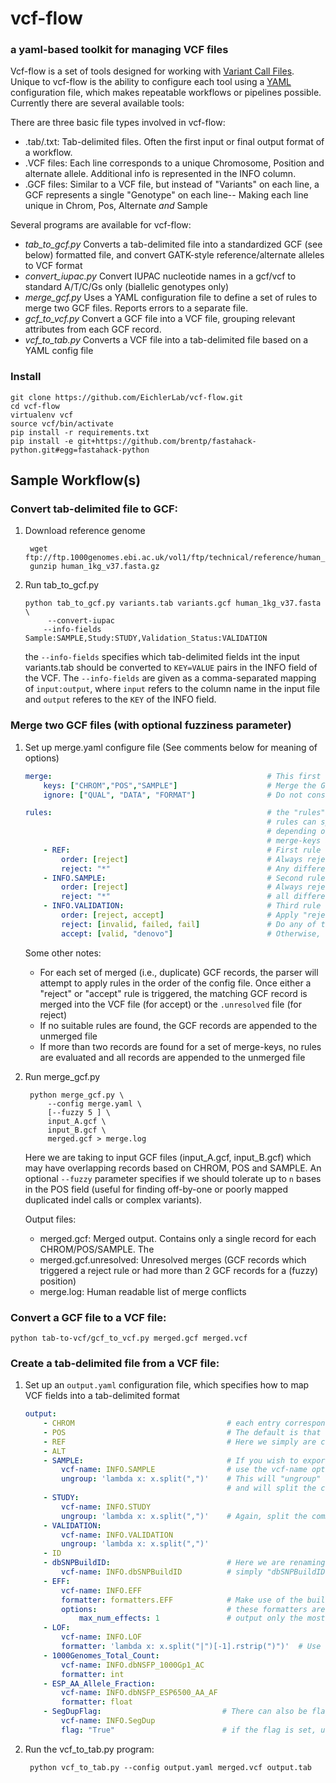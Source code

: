 vcf-flow
=======
### a yaml-based toolkit for managing VCF files


Vcf-flow is a set of tools designed for working with [Variant Call Files](http://www.1000genomes.org/wiki/Analysis/Variant%20Call%20Format/vcf-variant-call-format-version-41). Unique to vcf-flow is the ability to configure each tool using a [YAML](http://en.wikipedia.org/wiki/YAML) configuration file, which makes repeatable workflows or pipelines possible.  Currently there are several available tools:

There are three basic file types involved in vcf-flow:

 *  .tab/.txt: Tab-delimited files. Often the first input or final output format of a workflow.
 *  .VCF files: Each line corresponds to a unique Chromosome, Position and alternate allele. Additional info is represented in the INFO column.
 *  .GCF files: Similar to a VCF file, but instead of "Variants" on each line, a GCF represents a single "Genotype" on each line-- Making each line unique in Chrom, Pos, Alternate *and* Sample

Several programs are available for vcf-flow:

 *  *tab_to_gcf.py* Converts a tab-delimited file into a standardized GCF (see below) formatted file, and convert GATK-style reference/alternate alleles to VCF format
 *  *convert_iupac.py* Convert IUPAC nucleotide names in a gcf/vcf to standard A/T/C/Gs only (biallelic genotypes only)
 *  *merge_gcf.py* Uses a YAML configuration file to define a set of rules to merge two GCF files. Reports errors to a separate file.
 *  *gcf_to_vcf.py* Convert a GCF file into a VCF file, grouping relevant attributes from each GCF record.
 *  *vcf_to_tab.py* Converts a VCF file into a tab-delimited file based on a YAML config file

### Install

    git clone https://github.com/EichlerLab/vcf-flow.git
    cd vcf-flow
    virtualenv vcf
    source vcf/bin/activate
    pip install -r requirements.txt
    pip install -e git+https://github.com/brentp/fastahack-python.git#egg=fastahack-python


## Sample Workflow(s)
### Convert tab-delimited file to GCF:

1. Download reference genome

        wget ftp://ftp.1000genomes.ebi.ac.uk/vol1/ftp/technical/reference/human_g1k_v37.fasta*
        gunzip human_1kg_v37.fasta.gz

2.  Run tab_to_gcf.py

    ```shell
    python tab_to_gcf.py variants.tab variants.gcf human_1kg_v37.fasta \
         --convert-iupac
        --info-fields Sample:SAMPLE,Study:STUDY,Validation_Status:VALIDATION
    ```

    the `--info-fields` specifies which tab-delimited fields int the input variants.tab should be converted to  `KEY=VALUE` pairs in the INFO field of the VCF. The `--info-fields` are given as a comma-separated mapping of `input:output`, where `input` refers to the column name in the input file and `output` referes to the `KEY` of the INFO field.

### Merge two GCF files (with optional fuzziness parameter)

1. Set up merge.yaml configure file (See comments below for meaning of options)

    ```yaml
    merge:                                                # This first section describes which parts of the input GCFs to check for merge conflicts
        keys: ["CHROM","POS","SAMPLE"]                    # Merge the GCF on these fields (default)
        ignore: ["QUAL", "DATA", "FORMAT"]                # Do not consider these fields when merging

    rules:                                                # the "rules" section specifies which GCF record to put into final VCF file
                                                          # rules can specifiy a "reject" pattern and an "accept" pattern
                                                          # depending on the "order" of and the order of keywords, GCF records with matching
                                                          # merge-keys are either merged into a single VCF record or to placed into the .unresolved file
        - REF:                                            # First rule (Rules are given in order) operates on the REF field
            order: [reject]                               # Always reject...
            reject: "*"                                   # Any differences in the REF field
        - INFO.SAMPLE:                                    # Second rule operates on the SAMPLE key of the INFO field
            order: [reject]                               # Always reject...
            reject: "*"                                   # all differences.
        - INFO.VALIDATION:                                # Third rule (if REF and SAMPLE are not differing)
            order: [reject, accept]                       # Apply "reject" rules first, then "accept"
            reject: [invalid, failed, fail]               # Do any of these keywords match the value of the VALIDATION key? If so, reject merge
            accept: [valid, "denovo"]                     # Otherwise, does VALIDATION match any of these keys? If so, accept that GCF record
    ```

    Some other notes:
     * For each set of merged (i.e., duplicate) GCF records, the parser will attempt to apply rules in the order of the config file. Once either a "reject" or "accept" rule is triggered, the matching GCF record is merged into the VCF file (for accept) or the `.unresolved` file (for reject)
     * If no suitable rules are found, the GCF records are appended to the unmerged file
     * If more than two records are found for a set of merge-keys, no rules are evaluated and all records are appended to the unmerged file

2. Run merge_gcf.py

        python merge_gcf.py \
            --config merge.yaml \
            [--fuzzy 5 ] \
            input_A.gcf \
            input_B.gcf \
            merged.gcf > merge.log
    
    Here we are taking to input GCF files (input_A.gcf, input_B.gcf) which may have overlapping records based on CHROM, POS and SAMPLE. An optional `--fuzzy` parameter specifies if we should tolerate up to `n` bases in the POS field (useful for finding off-by-one or poorly mapped duplicated indel calls or complex variants). 

    Output files:

    * merged.gcf: Merged output. Contains only a single record for each CHROM/POS/SAMPLE. The 
    * merged.gcf.unresolved: Unresolved merges (GCF records which triggered a reject rule or had more than 2 GCF records for a (fuzzy) position)
    * merge.log: Human readable list of merge conflicts

### Convert a GCF file to a VCF file:

    python tab-to-vcf/gcf_to_vcf.py merged.gcf merged.vcf


### Create a tab-delimited file from a VCF file:

1. Set up an `output.yaml` configuration file, which specifies how to map VCF fields into a tab-delimited format

    ```yaml
    output:
        - CHROM                                  # each entry corresponds to the name of the OUTPUT column
        - POS                                    # The default is that VCF and OUTPUT column names are identical
        - REF                                    # Here we simply are copying the initial VCF fields into our output
        - ALT
        - SAMPLE:                                # If you wish to export a KEY=VALUE field from the INFO field, 
            vcf-name: INFO.SAMPLE                # use the vcf-name option and the "INFO.<KEY>" scheme
            ungroup: 'lambda x: x.split(",")'    # This will "ungroup" or "unravel" the VCF based on this key 
                                                 # and will split the comma-separated list of SAMPLES
        - STUDY:
            vcf-name: INFO.STUDY
            ungroup: 'lambda x: x.split(",")'    # Again, split the comma-separated list in INFO.STUDY into new output lines
        - VALIDATION:                   
            vcf-name: INFO.VALIDATION
            ungroup: 'lambda x: x.split(",")'
        - ID
        - dbSNPBuildID:                          # Here we are renaming the "dbSNPBuildID" key in the VCF INFO field to
            vcf-name: INFO.dbSNPBuildID          # simply "dbSNPBuildID" as an output column
        - EFF:
            vcf-name: INFO.EFF
            formatter: formatters.EFF            # Make use of the built-in formatter for SnpEff fields
            options:                             # these formatters are in the FormatterManager class
                max_num_effects: 1               # output only the most deleterious effect
        - LOF:
            vcf-name: INFO.LOF
            formatter: 'lambda x: x.split("|")[-1].rstrip(")")'  # Use a custom formatter to process the LOF key in the INFO field
        - 1000Genomes_Total_Count:
            vcf-name: INFO.dbNSFP_1000Gp1_AC
            formatter: int
        - ESP_AA_Allele_Fraction:
            vcf-name: INFO.dbNSFP_ESP6500_AA_AF
            formatter: float
        - SegDupFlag:                           # There can also be flags in the INFO column (no value)
            vcf-name: INFO.SegDup
            flag: "True"                        # if the flag is set, use this value in the tab-delimited column
    ```

2. Run the vcf_to_tab.py program:
    
        python vcf_to_tab.py --config output.yaml merged.vcf output.tab
    
